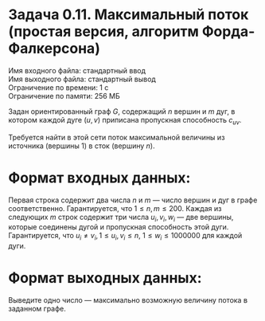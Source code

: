 # Задача 0.11. Максимальный поток (простая версия, алгоритм Форда-Фалкерсона)
Имя входного файла: стандартный ввод  
Имя выходного файла: стандартный вывод  
Ограничение по времени: 1 с  
Ограничение по памяти: 256 МБ  

Задан ориентированный граф $G$, содержащий $n$ вершин и $m$ дуг, в котором каждой дуге $(u, v)$ приписана пропускная способность $c_{uv}$.

Требуется найти в этой сети поток максимальной величины из источника (вершины $1$) в сток (вершину $n$).

# Формат входных данных:

Первая строка содержит два числа $n$ и $m$ — число вершин и дуг в графе соответственно. Гарантируется, что $1 \le n, m \le 200$.
Каждая из следующих $m$ строк содержит три числа $u_i, v_i, w_i$ — две вершины, которые соединены дугой и пропускная способность этой дуги. Гарантируется, что $u_i \ne v_i, 1 \le u_i, v_i \le n$, $1 \le w_i \le 1000000$ для каждой дуги.

# Формат выходных данных:

Выведите одно число — максимально возможную величину потока в заданном графе.